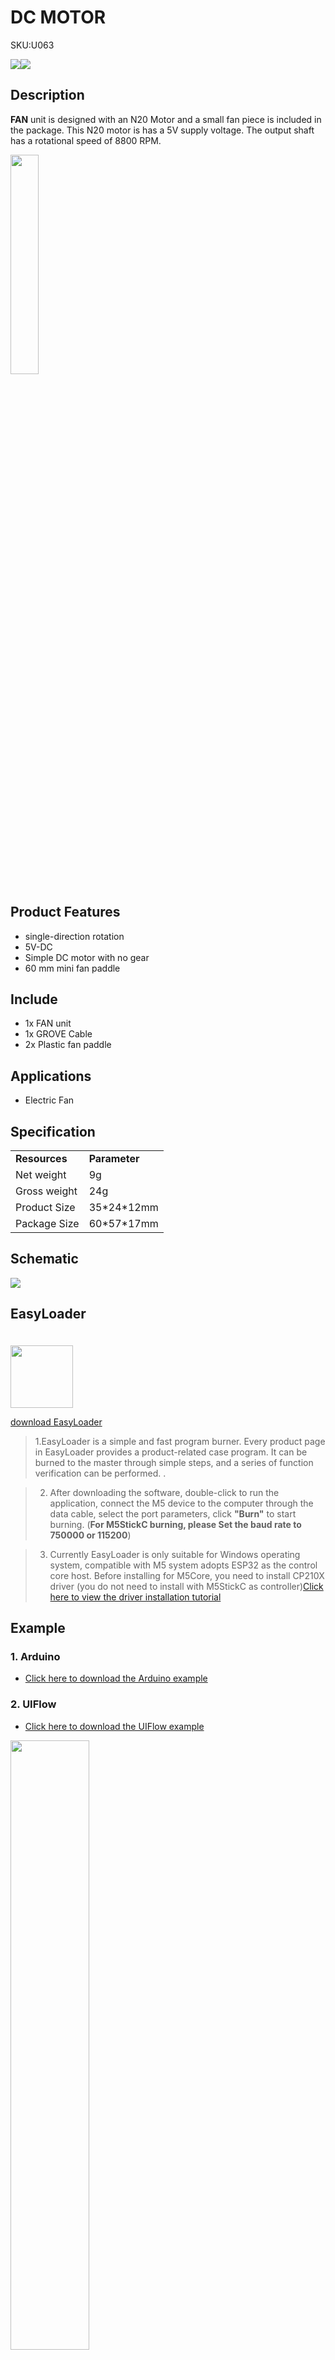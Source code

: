 # DC MOTOR

<el-tag effect="plain">SKU:U063</el-tag>

<div class="product_pic"><img src="assets/img/product_pics/unit/fan/unit_fan_01.webp"><img src="assets/img/product_pics/unit/fan/unit_fan_02.webp"></div>

## Description

**FAN** unit is designed with an N20 Motor and a small fan piece is included in the package.
This N20 motor is has a 5V supply voltage. The output shaft has a rotational speed of 8800 RPM.

<img src="assets/img/product_pics/unit/fan/unit_fan_03.webp" width="30%" height="30%">

## Product Features

- single-direction rotation
- 5V-DC
- Simple DC motor with no gear
- 60 mm mini fan paddle

## Include

- 1x FAN unit
- 1x GROVE Cable
- 2x Plastic fan paddle

## Applications

- Electric Fan

## Specification

<table>
   <tr style="font-weight:bold">
      <td>Resources</td>
      <td>Parameter</td>
   </tr>
   <tr>
      <td>Net weight</td>
      <td>9g</td>
   </tr>
   <tr>
      <td>Gross weight</td>
      <td>24g</td>
   </tr>
   <tr>
      <td>Product Size</td>
      <td>35*24*12mm</td>
   </tr>
   <tr>
      <td>Package Size</td>
      <td>60*57*17mm</td>
   </tr>
 </table>

## Schematic

<img src="assets/img/product_pics/unit/fan/unit_fan_04.webp">

## EasyLoader

<img src="https://m5stack.oss-cn-shenzhen.aliyuncs.com/image/EasyLoader_logo.webp" width="100px" style="margin-top:20px">

<a href="https://m5stack.oss-cn-shenzhen.aliyuncs.com/EasyLoader/Unit/EasyLoader_FAN.exe"><el-button type="primary">download EasyLoader</el-button></a>

>1.EasyLoader is a simple and fast program burner. Every product page in EasyLoader provides a product-related case program. It can be burned to the master through simple steps, and a series of function verification can be performed. .

>2. After downloading the software, double-click to run the application, connect the M5 device to the computer through the data cable, select the port parameters, click **"Burn"** to start burning. (**For M5StickC burning, please Set the baud rate to 750000 or 115200**)

>3. Currently EasyLoader is only suitable for Windows operating system, compatible with M5 system adopts ESP32 as the control core host. Before installing for M5Core, you need to install CP210X driver (you do not need to install with M5StickC as controller)[Click here to view the driver installation tutorial](en/related_documents/M5Burner#install-usb-driver)

## Example

### 1. Arduino

- [Click here to download the Arduino example](https://github.com/m5stack/M5Stack/tree/master/examples/Unit/FAN)

### 2. UIFlow

- [Click here to download the UIFlow example](https://github.com/m5stack/M5-ProductExampleCodes/tree/master/Unit/FAN/UIFlow)

<img src="assets/img/product_pics/unit/fan/fan.webp" width="50%" height="50%">

<el-divider content-position="right">Last updated: 2020-12-14</el-divider>

<script>

   var purchase_link = 'https://m5stack.com/collections/m5-unit/products/mini-fan-unit?variant=17365249785946';


   anchor_search(purchase_link);
   scrollFunc();

</script>
